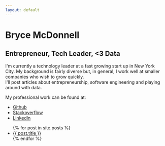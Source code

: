 ```yaml
---
layout: default
---
```

<div id="header">
  <h1> Bryce McDonnell </h1>
  <h2> Entrepreneur, Tech Leader, <3 Data </h2>
</div>

<div id="intro">
    I'm currently a technology leader at a fast growing start up in New York City.
    My background is fairly diverse but, in general,
    I work well at smaller companies who wish to grow quickly.
</div>

<div id="post-intro">
  I'll post articles about entrepreneurship, software engineering and
  playing around with data.
</div>

<div id="ego">
  <p> My professional work can be found at: </p>
  <ul>
  <li>
    <a href="https://www.github.com/brycemcd" target="_blank">Github</a>
  </li>
  <li>
    <a href="http://stackoverflow.com/users/366464/bryce" target="_blank">Stackoverflow</a>
  </li>
    <li>
      <a href="https://www.linkedin.com/in/brycemcd"
target="_blank">LinkedIn</a>
    </li>
  </ul>
</div>

<ul>
{% for post in site.posts %}
  <li>
  <a href="{{ post.url }}">{{ post.title }}</a>
  </li>
{% endfor %}
</ul>
